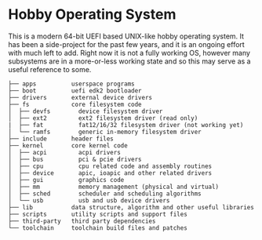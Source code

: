 # Hobby Operating System

This is a modern 64-bit UEFI based UNIX-like hobby operating system. It has been a side-project
for the past few years, and it is an ongoing effort with much left to add. Right now it is not
a fully working OS, however many subsystems are in a more-or-less working state and so this may 
serve as a useful reference to some.

```
├── apps          userspace programs
├── boot          uefi edk2 bootloader
├── drivers       external device drivers
├── fs            core filesystem code
│  ├── devfs        device filesystem driver
│  ├── ext2         ext2 filesystem driver (read only)
|  ├── fat          fat12/16/32 filesystem driver (not working yet)
│  └── ramfs        generic in-memory filesystem driver 
├── include       header files
├── kernel        core kernel code
│  ├── acpi         acpi drivers
│  ├── bus          pci & pcie drivers
│  ├── cpu          cpu related code and assembly routines
│  ├── device       apic, ioapic and other related drivers
│  ├── gui          graphics code
│  ├── mm           memory management (physical and virtual)
│  ├── sched        scheduler and scheduling algorithms
│  └── usb          usb and usb device drivers
├── lib           data structure, algorithm and other useful libraries
├── scripts       utility scripts and support files
├── third-party   third party dependencies
└── toolchain     toolchain build files and patches 
``` 
